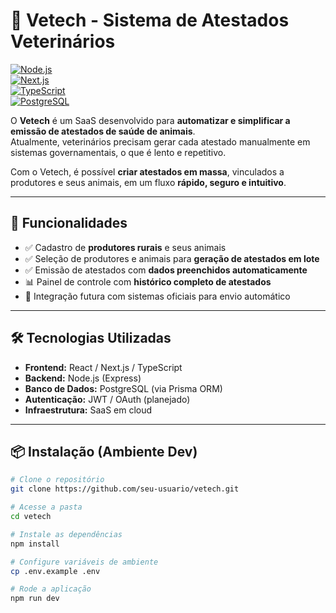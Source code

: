 # 🐾 Vetech - Sistema de Atestados Veterinários

[![Node.js](https://img.shields.io/badge/Node.js-18.x-green?logo=node.js)](https://nodejs.org/)  
[![Next.js](https://img.shields.io/badge/Next.js-14-black?logo=next.js)](https://nextjs.org/)  
[![TypeScript](https://img.shields.io/badge/TypeScript-5-blue?logo=typescript)](https://www.typescriptlang.org/)  
[![PostgreSQL](https://img.shields.io/badge/PostgreSQL-15-blue?logo=postgresql)](https://www.postgresql.org/)  

O **Vetech** é um SaaS desenvolvido para **automatizar e simplificar a emissão de atestados de saúde de animais**.  
Atualmente, veterinários precisam gerar cada atestado manualmente em sistemas governamentais, o que é lento e repetitivo.  

Com o Vetech, é possível **criar atestados em massa**, vinculados a produtores e seus animais, em um fluxo **rápido, seguro e intuitivo**.

---

## 🚀 Funcionalidades

- ✅ Cadastro de **produtores rurais** e seus animais  
- ✅ Seleção de produtores e animais para **geração de atestados em lote**  
- ✅ Emissão de atestados com **dados preenchidos automaticamente**  
- 📊 Painel de controle com **histórico completo de atestados**  
- 🔗 Integração futura com sistemas oficiais para envio automático  

---

## 🛠️ Tecnologias Utilizadas

- **Frontend:** React / Next.js / TypeScript  
- **Backend:** Node.js (Express)  
- **Banco de Dados:** PostgreSQL (via Prisma ORM)  
- **Autenticação:** JWT / OAuth (planejado)  
- **Infraestrutura:** SaaS em cloud  

---

## 📦 Instalação (Ambiente Dev)

```bash
# Clone o repositório
git clone https://github.com/seu-usuario/vetech.git

# Acesse a pasta
cd vetech

# Instale as dependências
npm install

# Configure variáveis de ambiente
cp .env.example .env

# Rode a aplicação
npm run dev

